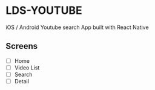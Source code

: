 # LDS-YOUTUBE

iOS / Android Youtube search App built with React Native

## Screens

- [ ] Home
- [ ] Video List
- [ ] Search
- [ ] Detail